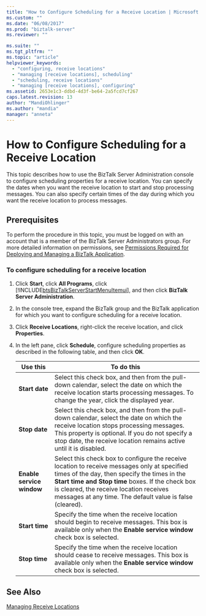 ```yaml
---
title: "How to Configure Scheduling for a Receive Location | Microsoft Docs"
ms.custom: ""
ms.date: "06/08/2017"
ms.prod: "biztalk-server"
ms.reviewer: ""

ms.suite: ""
ms.tgt_pltfrm: ""
ms.topic: "article"
helpviewer_keywords: 
  - "configuring, receive locations"
  - "managing [receive locations], scheduling"
  - "scheduling, receive locations"
  - "managing [receive locations], configuring"
ms.assetid: 2653e1c3-ddbd-4d3f-be64-2a5fcd7cf267
caps.latest.revision: 13
author: "MandiOhlinger"
ms.author: "mandia"
manager: "anneta"
---
```

# How to Configure Scheduling for a Receive Location
This topic describes how to use the BizTalk Server Administration console to configure scheduling properties for a receive location. You can specify the dates when you want the receive location to start and stop processing messages. You can also specify certain times of the day during which you want the receive location to process messages.  
  
## Prerequisites  
 To perform the procedure in this topic, you must be logged on with an account that is a member of the BizTalk Server Administrators group. For more detailed information on permissions, see [Permissions Required for Deploying and Managing a BizTalk Application](../core/permissions-required-for-deploying-and-managing-a-biztalk-application.md).  
  
### To configure scheduling for a receive location  
  
1.  Click **Start**, click **All Programs**, click [!INCLUDE[btsBizTalkServerStartMenuItemui](../includes/btsbiztalkserverstartmenuitemui-md.md)], and then click **BizTalk Server Administration**.  
  
2.  In the console tree, expand the BizTalk group and the BizTalk application for which you want to configure scheduling for a receive location.  
  
3.  Click **Receive Locations**, right-click the receive location, and click **Properties**.  
  
4.  In the left pane, click **Schedule**, configure scheduling properties as described in the following table, and then click **OK**.  
  
    |Use this|To do this|  
    |--------------|----------------|  
    |**Start date**|Select this check box, and then from the pull-down calendar, select the date on which the receive location starts processing messages. To change the year, click the displayed year.|  
    |**Stop date**|Select this check box, and then from the pull-down calendar, select the date on which the receive location stops processing messages. This property is optional. If you do not specify a stop date, the receive location remains active until it is disabled.|  
    |**Enable service window**|Select this check box to configure the receive location to receive messages only at specified times of the day, then specify the times in the **Start time and Stop time** boxes. If the check box is cleared, the receive location receives messages at any time. The default value is false (cleared).|  
    |**Start time**|Specify the time when the receive location should begin to receive messages. This box is available only when the **Enable service window** check box is selected.|  
    |**Stop time**|Specify the time when the receive location should cease to receive messages. This box is available only when the **Enable service window** check box is selected.|  
  
## See Also  
 [Managing Receive Locations](../core/managing-receive-locations.md)